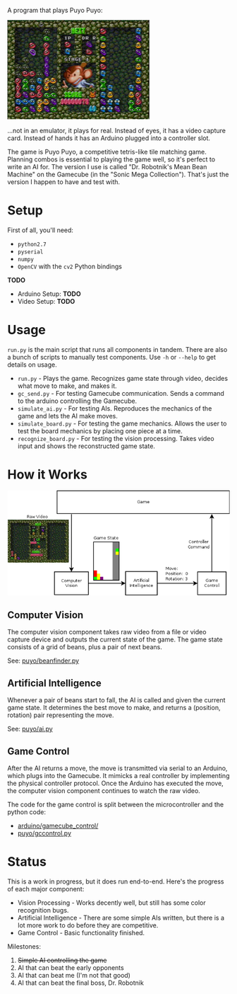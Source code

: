 
A program that plays Puyo Puyo:

![Puyo Puyo 1 Screenshot](img/game_screenshot.png)

...not in an emulator, it plays for real. Instead of eyes, it has a video capture card. Instead of hands it has an Arduino plugged into a controller slot.

The game is Puyo Puyo, a competitive tetris-like tile matching game. Planning combos is essential to playing the game well, so it's perfect to write an AI for. The version I use is called "Dr. Robotnik's Mean Bean Machine" on the Gamecube (in the "Sonic Mega Collection"). That's just the version I happen to have and test with.


Setup
=====

First of all, you'll need:

 * `python2.7`
 * `pyserial`
 * `numpy`
 * `OpenCV` with the `cv2` Python bindings

**TODO**

 * Arduino Setup: **TODO**
 * Video Setup: **TODO**


Usage
=====

`run.py` is the main script that runs all components in tandem. There are also
a bunch of scripts to manually test components. Use `-h` or `--help` to get
details on usage.

 * `run.py` - Plays the game. Recognizes game state through video, decides
        what move to make, and makes it.
 * `gc_send.py` - For testing Gamecube communication. Sends a command to the
        arduino controlling the Gamecube.
 * `simulate_ai.py` - For testing AIs. Reproduces the mechanics of the game and
        lets the AI make moves.
 * `simulate_board.py` - For testing the game mechanics. Allows the user to
        test the board mechanics by placing one piece at a time.
 * `recognize_board.py` - For testing the vision processing. Takes video input
        and shows the reconstructed game state.


How it Works
============

![Control Flow Diagram](img/components.png)

Computer Vision
---------------

The computer vision component takes raw video from a file or video capture device and outputs the current state of the game. The game state consists of a grid of beans, plus a pair of next beans.

See: [puyo/beanfinder.py](puyo/beanfinder.py)

Artificial Intelligence
-----------------------

Whenever a pair of beans start to fall, the AI is called and given the current game state. It determines the best move to make, and returns a (position, rotation) pair representing the move.

See: [puyo/ai.py](puyo/ai.py)

Game Control
------------

After the AI returns a move, the move is transmitted via serial to an Arduino, which plugs into the Gamecube. It mimicks a real controller by implementing the physical controller protocol. Once the Arduino has executed the move, the computer vision component continues to watch the raw video.

The code for the game control is split between the microcontroller and the python code:

 * [arduino/gamecube_control/](arduino/gamecube_control/)
 * [puyo/gccontrol.py](puyo/gccontrol.py)


Status
======

This is a work in progress, but it does run end-to-end. Here's the progress of
each major component:

 * Vision Processing - Works decently well, but still has some color recognition bugs.
 * Artificial Intelligence - There are some simple AIs written, but there is a lot more work to do before they are competitive.
 * Game Control - Basic functionality finished.

Milestones:

 1. ~~Simple AI controlling the game~~
 1. AI that can beat the early opponents
 1. AI that can beat me (I'm not that good)
 1. AI that can beat the final boss, Dr. Robotnik

